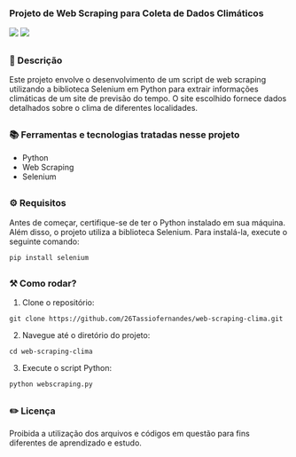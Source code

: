 ### Projeto de Web Scraping para Coleta de Dados Climáticos

<div style="display: inline_block">

<img src="https://img.shields.io/badge/Python-3776AB?style=for-the-badge&logo=python&logoColor=white" />
<img src="https://img.shields.io/badge/Made%20with-Jupyter-orange?style=for-the-badge&logo=Jupyter" /> 

</div>

##

### 📜 Descrição 

Este projeto envolve o desenvolvimento de um script de web scraping utilizando a biblioteca Selenium em Python para extrair informações climáticas de um site de previsão do tempo. O site escolhido fornece dados detalhados sobre o clima de diferentes localidades.

##

### 📚 Ferramentas e tecnologias tratadas nesse projeto

- Python
- Web Scraping
- Selenium

##

### ⚙ Requisitos

Antes de começar, certifique-se de ter o Python instalado em sua máquina. Além disso, o projeto utiliza a biblioteca Selenium. Para instalá-la, execute o seguinte comando:

```
pip install selenium
```

##

### ⚒️ Como rodar?

1. Clone o repositório:
   
```
git clone https://github.com/26Tassiofernandes/web-scraping-clima.git
```

2. Navegue até o diretório do projeto:

```
cd web-scraping-clima
```

3. Execute o script Python:

```
python webscraping.py
```

##

### ✏️ Licença

Proibida a utilização dos arquivos e códigos em questão para fins diferentes de aprendizado e estudo.

##
